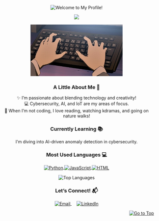 <p align="center">
  <img src="assets/cute_header.png" alt="Welcome to My Profile!" />
</p>

<p align="center">
   <img src="https://readme-typing-svg.demolab.com?font=Roboto+Slab&color=%23FFB6C1&size=35&center=true&vCenter=true&width=450&duration=1500&pause=1000&lines=Hi!+I'm+Blen+Begashaw;Software+Engineer+%26+Cybersecurity+Enthusiast" width="auto" height="35"/>
</p>

<p align="center">
  <img alt="Coding GIF" width="300" height="auto" src="80D5AF3F-9DF8-4CB5-88D2-CE60AC800EA9_4_5005_c.jpeg"/>
</p>

<h3 align="center">A Little About Me 💖</h3>
<p align="center">
   ✨ I’m passionate about blending technology and creativity! <br>
   💻 Cybersecurity, AI, and IoT are my areas of focus.<br>
   🎨 When I’m not coding, I love reading, watching kdramas, and going on nature walks!
</p>

<h3 align="center">Currently Learning 📚</h3>
<p align="center">
   I'm diving into AI-driven anomaly detection in cybersecurity. 
</p>

<h3 align="center">Most Used Languages 💻</h3>
<p align="center">
  <a href="https://github.com/BlenWBegashaw" target="_blank">
    <img align="center" src="assets/python.png" alt="Python" height="65" width="65" />
    <img align="center" src="assets/js.png" alt="JavaScript" height="65" width="65" />
    <img align="center" src="assets/html.png" alt="HTML" height="65" width="65" />
  </a>
</p>

<p align="center">
  <img align="center" src="https://github-readme-stats.vercel.app/api/top-langs?username=BlenWBegashaw&hide_border=true&no-bg=true&no-frame=true&layout=compact&theme=radical&langs_count=10" alt="Top Languages"/>
</p>

<h3 align="center">Let’s Connect! 📬</h3>
<p align="center">
  <a href="mailto:blenwbegashaw@example.com" target="_blank">
    <img align="center" src="assets/gmail.png" alt="Email" height="50" width="55" />
  </a>
  &nbsp;&nbsp;&nbsp;
  <a href="https://www.linkedin.com/in/BlenBegashaw" target="_blank">
    <img align="center" src="assets/linkedin.png" alt="LinkedIn" height="60" width="60" />
  </a>
</p>

<p align="right"><a href="#top"><img src="https://img.shields.io/static/v1?label&message=Go+to+Top&color=ff69b4&style=flat&logo" alt="Go to Top" /></a></p>

